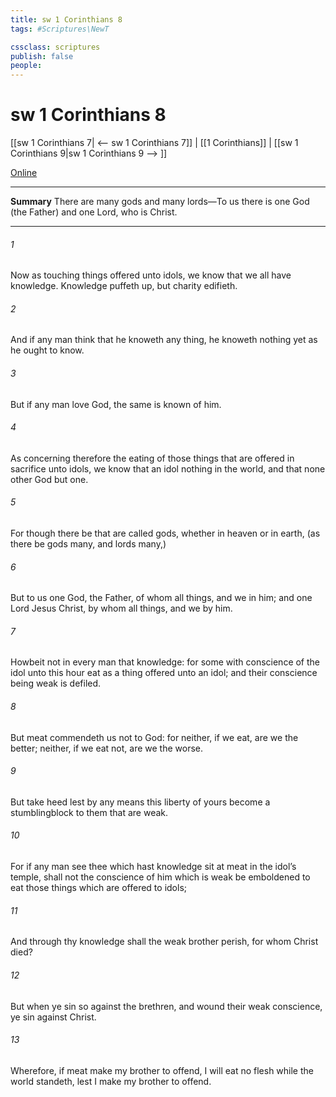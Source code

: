 ```yaml
---
title: sw 1 Corinthians 8
tags: #Scriptures\NewT

cssclass: scriptures
publish: false
people:
---
```


# sw 1 Corinthians 8
[[sw 1 Corinthians 7| <-- sw 1 Corinthians 7]] | [[1 Corinthians]] | [[sw 1 Corinthians 9|sw 1 Corinthians 9 --> ]]

[Online](https://churchofjesuschrist.org/study/scriptures/nt/1-cor/8?lang=eng)

---
__Summary__
There are many gods and many lords—To us there is one God (the Father) and one Lord, who is Christ.

---
###### 1 
Now as touching things offered unto idols, we know that we all have knowledge. Knowledge puffeth up, but charity edifieth.

###### 2 
And if any man think that he knoweth any thing, he knoweth nothing yet as he ought to know.

###### 3 
But if any man love God, the same is known of him.

###### 4 
As concerning therefore the eating of those things that are offered in sacrifice unto idols, we know that an idol  nothing in the world, and that  none other God but one.

###### 5 
For though there be that are called gods, whether in heaven or in earth, (as there be gods many, and lords many,)

###### 6 
But to us  one God, the Father, of whom  all things, and we in him; and one Lord Jesus Christ, by whom  all things, and we by him.

###### 7 
Howbeit  not in every man that knowledge: for some with conscience of the idol unto this hour eat  as a thing offered unto an idol; and their conscience being weak is defiled.

###### 8 
But meat commendeth us not to God: for neither, if we eat, are we the better; neither, if we eat not, are we the worse.

###### 9 
But take heed lest by any means this liberty of yours become a stumblingblock to them that are weak.

###### 10 
For if any man see thee which hast knowledge sit at meat in the idol’s temple, shall not the conscience of him which is weak be emboldened to eat those things which are offered to idols;

###### 11 
And through thy knowledge shall the weak brother perish, for whom Christ died?

###### 12 
But when ye sin so against the brethren, and wound their weak conscience, ye sin against Christ.

###### 13 
Wherefore, if meat make my brother to offend, I will eat no flesh while the world standeth, lest I make my brother to offend.

